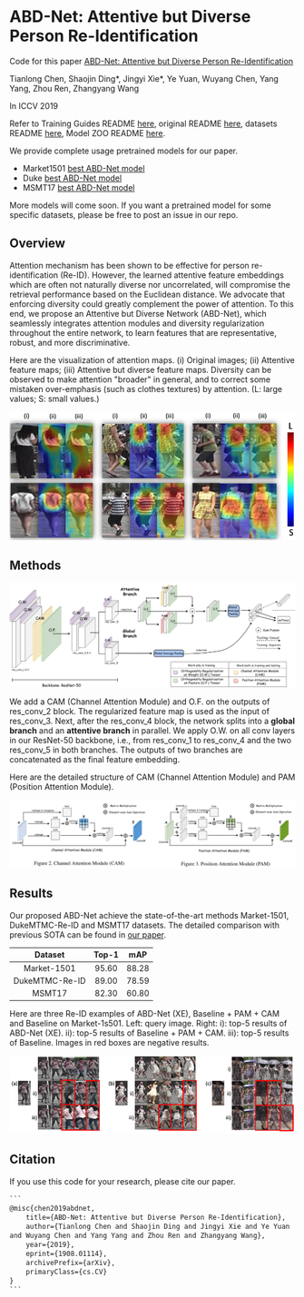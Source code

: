 # ABD-Net: Attentive but Diverse Person Re-Identification

Code for this paper [ABD-Net: Attentive but Diverse Person Re-Identification](https://arxiv.org/abs/1908.01114)

Tianlong Chen, Shaojin Ding\*, Jingyi Xie\*, Ye Yuan, Wuyang Chen, Yang Yang, Zhou Ren, Zhangyang Wang

In ICCV 2019

Refer to Training Guides README [here](./README_Training_Guides.md), original README [here](./README_ORIG.md), datasets README [here](./DATASETS.md), Model ZOO README [here](./MODEL_ZOO.md).

We provide complete usage pretrained models for our paper.

- Market1501 [best ABD-Net model](https://drive.google.com/file/d/1TuxnwSecg0EFFd5Z_665kek_e0Q-N4tU/view?usp=sharing)
- Duke [best ABD-Net model](https://drive.google.com/file/d/1wQtbi8gBe_oMLc9GvDXrGF5yRBoz51o_/view?usp=sharing)
- MSMT17 [best ABD-Net model](https://drive.google.com/file/d/1_ZpSfOxrid9xpSecAxEA2WAa6h-uWc1O/view?usp=sharing)

More models will come soon. If you want a pretrained model for some specific datasets, please be free to post an issue in our repo.

## Overview

Attention mechanism has been shown to be effective for person re-identification (Re-ID). However, the learned attentive feature embeddings which are often not naturally diverse nor uncorrelated, will compromise the retrieval performance based on the Euclidean distance. We advocate that enforcing diversity could greatly complement the power of attention. To this end, we propose an Attentive but Diverse Network (ABD-Net), which seamlessly integrates attention modules and diversity regularization throughout the entire network, to learn features that are representative, robust, and more discriminative.

Here are the visualization of attention maps. (i) Original images; (ii) Attentive feature maps; (iii) Attentive but diverse feature maps. Diversity can be observed to make attention "broader" in general, and to correct some mistaken over-emphasis (such as clothes textures) by attention. (L: large values; S: small values.)

![](./doc_images/JET_VIS.png)



## Methods

![](./doc_images/Arch.png)

We add a CAM (Channel Attention Module) and O.F. on the outputs of res\_conv\_2 block. The regularized feature map is used as the input of res\_conv\_3. Next, after the res\_conv\_4 block, the network splits into a **global branch** and an **attentive branch** in parallel. We apply O.W. on all conv layers in our ResNet-50 backbone, i.e.​, from res\_conv\_1 to res\_conv\_4 and the two res\_conv\_5 in both branches. The outputs of two branches are concatenated as the final feature embedding. 

Here are the detailed structure of CAM (Channel Attention Module) and PAM (Position Attention Module).

![](./doc_images/att.png)



## Results

Our proposed ABD-Net achieve the state-of-the-art methods Market-1501, DukeMTMC-Re-ID and MSMT17 datasets. The detailed comparison with previous SOTA can be found in [our paper](https://arxiv.org/abs/1908.01114).

|    Dataset     | Top-1 |  mAP  |
| :------------: | :---: | :---: |
|  Market-1501   | 95.60 | 88.28 |
| DukeMTMC-Re-ID | 89.00 | 78.59 |
|     MSMT17     | 82.30 | 60.80 |

Here are three Re-ID examples of ABD-Net (XE), Baseline + PAM + CAM and Baseline on Market-1s501. Left: query image. Right: i): top-5 results of ABD-Net (XE). ii): top-5 results of Baseline + PAM + CAM. iii): top-5 results of Baseline. Images in red boxes are negative results.

![](./doc_images/qr.png)



## Citation

If you use this code for your research, please cite our paper.

```
​```
@misc{chen2019abdnet,
    title={ABD-Net: Attentive but Diverse Person Re-Identification},
    author={Tianlong Chen and Shaojin Ding and Jingyi Xie and Ye Yuan and Wuyang Chen and Yang Yang and Zhou Ren and Zhangyang Wang},
    year={2019},
    eprint={1908.01114},
    archivePrefix={arXiv},
    primaryClass={cs.CV}
}
​```
```

